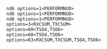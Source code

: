 	nd6 options=1<PERFORMNUD>
	nd6 options=1<PERFORMNUD>
	nd6 options=1<PERFORMNUD>
	options=3<RXCSUM,TXCSUM>
	options=60<TSO4,TSO6>
	options=60<TSO4,TSO6>
	options=63<RXCSUM,TXCSUM,TSO4,TSO6>
